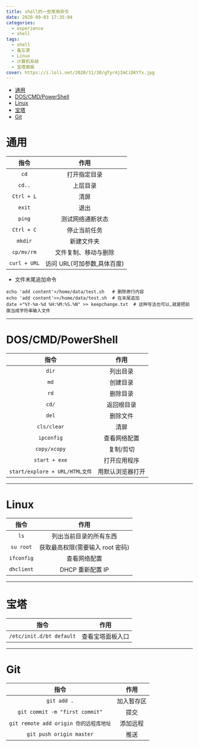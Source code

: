 ```yaml
---
title: shell的一些常用命令
date: 2020-09-03 17:35:04
categories:
  - experience
  - shell
tags:
  - shell
  - 备忘录
  - Linux
  - 计算机系统
  - 宝塔面板
cover: https://i.loli.net/2020/11/30/gTyr4jImCiDKYfx.jpg
---
```


<!--
 * @Author: Weidows
 * @Date: 2020-09-03 17:35:04
 * @LastEditors: Weidows
 * @LastEditTime: 2021-02-13 17:00:38
 * @FilePath: \Weidowsd:\Game\Github\Blog-private\source\_posts\experience\shell\shell.md
-->

- [通用](#通用)
- [DOS/CMD/PowerShell](#doscmdpowershell)
- [Linux](#linux)
- [宝塔](#宝塔)
- [Git](#git)

# 通用

|     指令     |            作用             |
| :----------: | :-------------------------: |
|     `cd`     |        打开指定目录         |
|    `cd..`    |          上层目录           |
|  `Ctrl + L`  |            清屏             |
|    `exit`    |            退出             |
|    `ping`    |      测试网络通断状态       |
|  `Ctrl + C`  |        停止当前任务         |
|   `mkdir`    |         新建文件夹          |
|  `cp/mv/rm`  |    文件复制、移动与删除     |
| `curl + URL` | 访问 URL(可加参数,具体百度) |

- 文件末尾追加命令

```shell
echo 'add content'>/home/data/test.sh   # 删除原行内容
echo 'add content'>>/home/data/test.sh  # 在末尾追加
date +"%Y-%m-%d %H:%M:%S.%N" >> keepchange.txt  # 这种写法也可以,就是把前面当成字符串输入文件
```

---

# DOS/CMD/PowerShell

|              指令              |       作用       |
| :----------------------------: | :--------------: |
|             `dir`              |     列出目录     |
|              `md`              |     创建目录     |
|              `rd`              |     删除目录     |
|             `cd/`              |    返回根目录    |
|             `del`              |     删除文件     |
|          `cls/clear`           |       清屏       |
|           `ipconfig`           |   查看网络配置   |
|          `copy/xcopy`          |    复制/剪切     |
|         `start + exe`          |   打开应用程序   |
| `start/explore + URL/HTML文件` | 用默认浏览器打开 |

---

# Linux

|    指令    |               作用               |
| :--------: | :------------------------------: |
|    `ls`    |      列出当前目录的所有东西      |
| `su root`  | 获取最高权限(需要输入 root 密码) |
| `ifconfig` |           查看网络配置           |
| `dhclient` |         DHCP 重新配置 IP         |

---

# 宝塔

|           指令           |       作用       |
| :----------------------: | :--------------: |
| `/etc/init.d/bt default` | 查看宝塔面板入口 |

---

# Git

|                  指令                  |    作用    |
| :------------------------------------: | :--------: |
|              `git add .`               | 加入暂存区 |
|     `git commit -m "first commit"`     |    提交    |
| `git remote add origin 你的远程库地址` |  添加远程  |
|        `git push origin master`        |    推送    |
